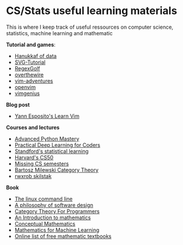 # CS/Stats useful learning materials

This is where I keep track of useful ressources on computer science,
statistics, machine learning and mathematic

**Tutorial and games**:

- [Hanukkaf of data](https://hanukkah.bluebird.sh)
- [SVG-Tutorial](https://svg-tutorial.com/)
- [RegexGolf](https://alf.nu/RegexGolf)
- [overthewire](https://overthewire.org/wargames/bandit/)
- [vim-adventures](https://vim-adventures.com/)
- [openvim](https://www.openvim.com/)
- [vimgenius](http://www.vimgenius.com/)

**Blog post**

- [Yann Esposito's Learn
  Vim](https://yannesposito.com/Scratch/en/blog/Learn-Vim-Progressively/)


**Courses and lectures**

- [Advanced Python
  Mastery](https://github.com/dabeaz-course/python-mastery)
- [Practical Deep Learning for Coders](https://course.fast.ai/)
- [Standford's statistical
  learning](https://online.stanford.edu/courses/sohs-ystatslearning-statistical-learning)
- [Harvard's CS50](https://cs50.harvard.edu/x/2023/)
- [Missing CS semesters](https://www.youtube.com/c/MissingSemester)
- [Bartosz Milewski Category
  Theory](https://www.youtube.com/@DrBartosz/playlists)
- [rwxrob skilstak](https://www.youtube.com/rwxrob)

**Book**

- [The linux command line](https://www.linuxcommand.org/tlcl.php)
- [A philosophy of software
  design](https://web.stanford.edu/~ouster/cgi-bin/book.php)
- [Category Theory For
  Programmers](https://github.com/hmemcpy/milewski-ctfp-pdf)
- [An Introduction to
  mathematics](https://gutenberg.org/files/41568/41568-pdf.pdf)
- [Conceptual
  Mathematics](https://ia801005.us.archive.org/30/items/F.WilliamLawvereStephenH.SchanuelConceptualMathematicsAFirstIntroductionToCatego/F.%20William%20Lawvere%2C%20Stephen%20H.%20Schanuel%20-%20Conceptual%20Mathematics_%20A%20First%20Introduction%20to%20Categories%20%282009%2C%20Cambridge%20University%20Press%29%20%281%29_text.pdf)
- [Mathematics for Machine
  Learning](https://mml-book.github.io/book/mml-book.pdf)
- [Online list of free mathematic textbooks](http://www.infobooks.org/free-pdf-books/math/)
